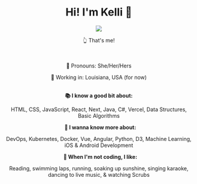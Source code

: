 

<div id="banner" align="center">
 <h1>Hi! I'm Kelli 🤠</h1>
</div>

<div id="header" align="center">
  <img src="https://live.staticflickr.com/65535/52239107698_3ae6a04546.jpg" />
</div>

<div id="intro" align="center">
 <p>👆 That's me!</p>
 &nbsp;
 <p>🤝 Pronouns: She/Her/Hers</p>
 <p>📍 Working in: Louisiana, USA (for now)</p>
</div>
 &nbsp;
<div align="center">
<strong>📚 I know a good bit about:</strong>
  <p>HTML, CSS, JavaScript, React, Next, Java, C#, Vercel, Data Structures, Basic Algorithms</p>
  &nbsp;
  <strong>🚀 I wanna know more about:</strong>
  <p>DevOps, Kubernetes, Docker, Vue, Angular, Python, D3, Machine Learning, iOS & Android Development</p>
  &nbsp;
  <strong>🎨 When I'm not coding, I like:</strong>
  <p>Reading, swimming laps, running, soaking up sunshine, singing karaoke, dancing to live music, & watching Scrubs</p>
</div>
<!--
**kel7774/kel7774** is a ✨ _special_ ✨ repository because its `README.md` (this file) appears on your GitHub profile.

Here are some ideas to get you started:

- 🔭 I’m currently working on ...
- 🌱 I’m currently learning ...
- 👯 I’m looking to collaborate on ...
- 🤔 I’m looking for help with ...
- 💬 Ask me about ...
- 📫 How to reach me: ...
- 😄 Pronouns: ...
- ⚡ Fun fact: ...
-->
